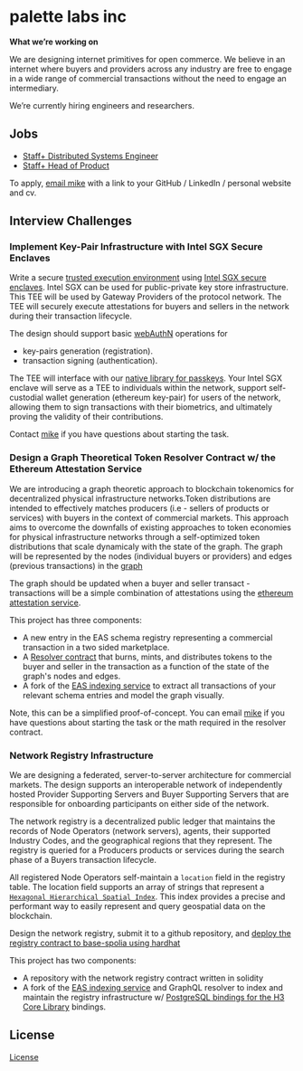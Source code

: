 # palette labs inc

**What we’re working on**

We are designing internet primitives for open commerce. We believe in an internet where buyers and providers across any industry are free to engage in a wide range of commercial transactions without the need to engage an intermediary.

We’re currently hiring engineers and researchers.

## Jobs

- [Staff+ Distributed Systems Engineer](./DS_ENG.md)
- [Staff+ Head of Product](./PRODUCT_ENG.md)

To apply, [email mike](mailto:mike@noshdelivery.co) with a link to your GitHub / LinkedIn / personal website and cv.


## Interview Challenges 

### Implement Key-Pair Infrastructure with Intel SGX Secure Enclaves
Write a secure [trusted execution environment](https://en.wikipedia.org/wiki/Trusted_execution_environment) using [Intel SGX secure enclaves](https://www.intel.com/content/dam/develop/external/us/en/documents/overview-of-intel-sgx-enclave-637284.pdf). Intel SGX can be used for public-private key store infrastructure. This TEE will be used by Gateway Providers of the protocol network. The TEE will securely execute attestations for buyers and sellers in the network during their transaction lifecycle.

The design should support basic [webAuthN](https://www.w3.org/TR/webauthn-2/) operations for 
- key-pairs generation (registration). 
- transaction signing (authentication).

The TEE will interface with our [native library for passkeys](https://github.com/Palette-Labs-Inc/passkeys). Your Intel SGX enclave will serve as a TEE to individuals within the network, support self-custodial wallet generation (ethereum key-pair) for users of the network, allowing them to sign transactions with their biometrics, and ultimately proving the validity of their contributions. 

Contact [mike](mailto:mike@noshdelivery.co) if you have questions about starting the task.

### Design a Graph Theoretical Token Resolver Contract w/ the Ethereum Attestation Service
We are introducing a graph theoretic approach to blockchain tokenomics for decentralized physical infrastructure networks.Token distributions are intended to effectively matches producers (i.e - sellers of products or services) with buyers in the context of commercial markets. This approach aims to overcome the downfalls of existing approaches to token economies for physical infrastructure networks through a self-optimized token distributions that scale dynamicaly with the state of the graph. The graph will be represented by the nodes (individual buyers or providers) and edges (previous transactions) in the [graph](https://en.wikipedia.org/wiki/Graph_theory#:~:text=In%20mathematics%2C%20graph%20theory%20is,also%20called%20links%20or%20lines)

The graph should be updated when a buyer and seller transact - transactions will be a simple combination of attestations using the [ethereum attestation service](https://docs.attest.sh/docs/welcome).  

This project has three components: 
- A new entry in the EAS schema registry representing a commercial transaction in a two sided marketplace.
- A [Resolver contract](https://docs.attest.sh/docs/core--concepts/resolver-contracts) that burns, mints, and distributes tokens to the buyer and seller in the transaction as a function of the state of the graph's nodes and edges.
- A fork of the [EAS indexing service](https://github.com/ethereum-attestation-service/eas-indexing-service) to extract all transactions of your relevant schema entries and model the graph visually.

Note, this can be a simplified proof-of-concept. You can email [mike](mailto:mike@noshdelivery.co) if you have questions about starting the task or the math required in the resolver contract. 

### Network Registry Infrastructure
We are designing a federated, server-to-server architecture for commercial markets. The design supports an interoperable network of independently hosted Provider Supporting Servers and Buyer Supporting Servers that are responsible for onboarding participants on either side of the network.

The network registry is a decentralized public ledger that maintains the records of Node Operators (network servers), agents, their supported Industry Codes, and the geographical regions that they represent. The registry is queried for a Producers products or services during the search phase of a Buyers transaction lifecycle. 

All registered Node Operators self-maintain a `location` field in the registry table. The location field supports an array of strings that represent a [`Hexagonal Hierarchical Spatial Index`](https://github.com/uber/h3). This index provides a precise and performant way to easily represent and query geospatial data on the blockchain. 

Design the network registry, submit it to a github repository, and [deploy the registry contract to base-spolia using hardhat](https://docs.base.org/guides/deploy-smart-contracts/) 

This project has two components: 
- A repository with the network registry contract written in solidity
- A fork of the [EAS indexing service](https://github.com/ethereum-attestation-service/eas-indexing-service) and GraphQL resolver to index and maintain the registry infrastructure w/ [PostgreSQL bindings for the H3 Core Library](https://github.com/zachasme/h3-pg) bindings.

## License

[License](./LICENSE.md)